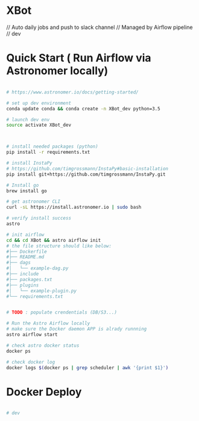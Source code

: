 # XBot
// Auto daily jobs and push to slack channel 
// Managed by Airflow pipeline 
// dev 




# Quick Start ( Run Airflow via Astronomer locally)

```bash

# https://www.astronomer.io/docs/getting-started/

# set up dev environment 
conda update conda && conda create -n XBot_dev python=3.5 

# launch dev env 
source activate XBot_dev



# install needed packages (python)
pip install -r requirements.txt

# install InstaPy
# https://github.com/timgrossmann/InstaPy#basic-installation
pip install git+https://github.com/timgrossmann/InstaPy.git

# Install go 
brew install go

# get astronomer CLI
curl -sL https://install.astronomer.io | sudo bash

# verify install success 
astro 

# init airflow 
cd && cd XBot && astro airflow init 
# the file structure should like below:
#├── Dockerfile
#├── README.md
#├── dags
#│   └── example-dag.py
#├── include
#├── packages.txt
#├── plugins
#│   └── example-plugin.py
#└── requirements.txt


# TODO : populate crendentials (DB/S3...)

# Run the Astro Airflow locally 
# make sure the Docker daemon APP is alrady runnning 
astro airflow start

# check astro docker status 
docker ps

# check docker log 
docker logs $(docker ps | grep scheduler | awk '{print $1}')

```

# Docker Deploy 

```bash 

# dev 

```




